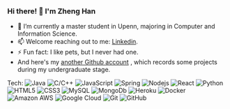 ### Hi there! 👋 I'm Zheng Han

- 🔭 I’m currently a master student in Upenn, majoring in Computer and Information Science.
- 📫 Welcome reaching out to me: [Linkedin](https://www.linkedin.com/in/zheng-han-06151a226/).
- ⚡ Fun fact: I like pets, but I never had one.
- And here's my [another Github account](https://github.com/hz37021999) , which records some projects during my undergraduate stage. 

Tech: 
![Java](https://img.shields.io/badge/-java-red?style=flat-square&logo=Java)
![C/C++](https://img.shields.io/badge/-cpp-orange?style=flat-square&logo=Cpp)
![JavaScript](https://img.shields.io/badge/-JavaScript-yellow?style=flat-square&logo=javascript)
![Spring](https://img.shields.io/badge/-spring-green?style=flat-square&logo=spring)
![Nodejs](https://img.shields.io/badge/-Nodejs-blue?style=flat-square&logo=Node.js)
![React](https://img.shields.io/badge/-React-purple?style=flat-square&logo=react)
![Python](https://img.shields.io/badge/-Python-red?style=flat-square&logo=Python)
![HTML5](https://img.shields.io/badge/-HTML5-orange?style=flat-square&logo=html5&logoColor=white)
![CSS3](https://img.shields.io/badge/-CSS3-yellow?style=flat-square&logo=css3)
![MySQL](https://img.shields.io/badge/-MySQL-green?style=flat-square&logo=mysql)
![MongoDb](https://img.shields.io/badge/-MongoDB-blue?style=flat-square&logo=MongoDB)
![Heroku](https://img.shields.io/badge/-Heroku-pruple?style=flat-square&logo=heroku)
![Docker](https://img.shields.io/badge/-Docker-red?style=flat-square&logo=docker)
![Amazon AWS](https://img.shields.io/badge/Amazon%20AWS-orange?style=flat-square&logo=amazon-aws)
![Google Cloud](https://img.shields.io/badge/Google%20Cloud-yellow?style=flat-square&logo=google-cloud)
![Git](https://img.shields.io/badge/-Git-green?style=flat-square&logo=git)
![GitHub](https://img.shields.io/badge/-GitHub-blue?style=flat-square&logo=github)
